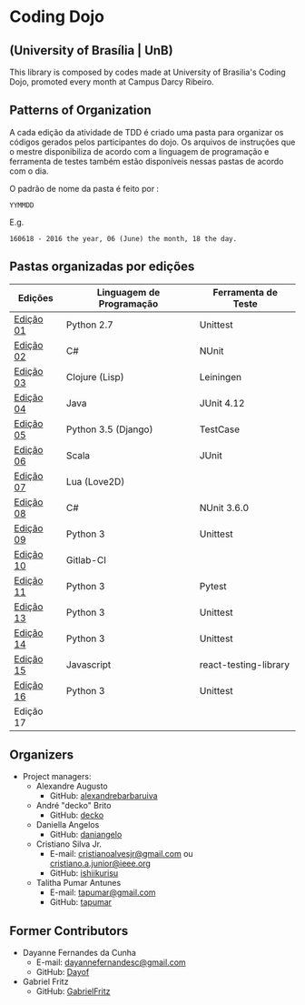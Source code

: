 # Coding Dojo
## (University of Brasília | UnB)

This library is composed by codes made at University of Brasilia's Coding Dojo, promoted every month at Campus Darcy Ribeiro.

<!-- Este repositório é composto por códigos desenvolvidos nas atividades que o Coding Dojo da Universidade de Brasília promove mensalmente no Campus Darcy Ribeiro. -->

## Patterns of Organization

A cada edição da atividade de TDD é criado uma pasta para organizar os códigos gerados pelos participantes do dojo. Os arquivos de instruções que o mestre disponibiliza de acordo com a linguagem de programação e ferramenta de testes também estão disponíveis nessas pastas de acordo com o dia.

O padrão de nome da pasta é feito por :

```
YYMMDD
```

E.g.

```
160618 - 2016 the year, 06 (June) the month, 18 the day.
```

## Pastas organizadas por edições

| Edições            | Linguagem de Programação | Ferramenta de Teste |
| ------------------ | ------------------------ | ------------------- |
| [Edição 01](2016/160618) | Python 2.7              | Unittest            |
| [Edição 02](2016/160625) | C#                      | NUnit               |
| [Edição 03](2016/160709) | Clojure (Lisp)          | Leiningen           |  	
| [Edição 04](2016/160730) | Java                    | JUnit 4.12          |
| [Edição 05](2016/160813) | Python 3.5 (Django)     | TestCase            |
| [Edição 06](2016/160827) | Scala                   | JUnit               |
| [Edição 07](2016/161001) | Lua (Love2D)            |                     |
| [Edição 08](2017/170225) | C#                      | NUnit 3.6.0         |
| [Edição 09](2017/170304) | Python 3                | Unittest            |
| [Edição 10](2017/170325) | Gitlab-CI               |                     |
| [Edição 11](2017/170722) | Python 3                | Pytest              |
| [Edição 13](2017/171023) | Python 3                | Unittest            |
| [Edição 14](2017/171125) | Python 3                | Unittest            |
| [Edição 15](2018/180505) | Javascript              | react-testing-library  |
| [Edição 16](2018/180505) | Python 3                | Unittest               |
| Edição 17                |                         |                        |

## Organizers
<!-- People is missing -->
- Project managers:
  - Alexandre Augusto 
    - GitHub: [alexandrebarbaruiva](https://github.com/alexandrebarbaruiva)
  - André "decko" Brito 
    - GitHub: [decko](https://github.com/decko)
  - Daniella Angelos
    - GitHub: [daniangelo](https://github.com/daniangelo)
  - Cristiano Silva Jr.
    - E-mail: cristianoalvesjr@gmail.com ou cristiano.a.junior@ieee.org
    - GitHub: [ishiikurisu](https://github.com/ishiikurisu)
  - Talitha Pumar Antunes
    - E-mail: tapumar@gmail.com
    - GitHub: [tapumar](https://github.com/tapumar)
    
 ## Former Contributors
- Dayanne Fernandes da Cunha
    - E-mail: dayannefernandesc@gmail.com
    - GitHub: [Dayof](https://github.com/Dayof)
- Gabriel Fritz
    - GitHub: [GabrielFritz](https://github.com/GabrielFritz)
